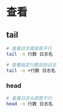 <!--
 * @Description: 
 * @Version: 1.0
 * @Author: DaLao
 * @Email: dalao@xxx.com
 * @Date: 2021-10-23 23:00:29
 * @LastEditors: dalao
 * @LastEditTime: 2023-04-15 10:49:07
-->

# 查看


## tail


```sh
# 查看日志尾部若干行
tail -n 行数 日志名

# 查看指定行数后的日志
tail -n +行数 日志名
```


### head


```sh
# 查看日志头部若干行
head -n 行数 日志名
```